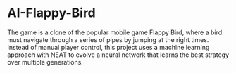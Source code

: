 # AI-Flappy-Bird
The game is a clone of the popular mobile game Flappy Bird, 
where a bird must navigate through a series of pipes by jumping at the right times.
Instead of manual player control, this project uses a machine learning approach with NEAT 
to evolve a neural network that learns the best strategy over multiple generations.

